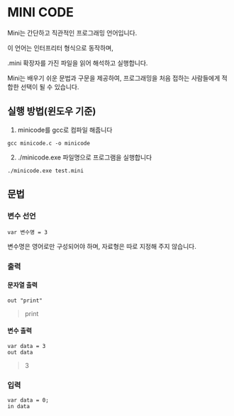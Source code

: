 # MINI CODE

Mini는 간단하고 직관적인 프로그래밍 언어입니다.

이 언어는 인터프리터 형식으로 동작하며,

.mini 확장자를 가진 파일을 읽어 해석하고 실행합니다.

Mini는 배우기 쉬운 문법과 구문을 제공하여, 프로그래밍을 처음 접하는 사람들에게 적합한 선택이 될 수 있습니다.

## 실행 방법(윈도우 기준)
1. minicode를 gcc로 컴파일 해줍니다
```
gcc minicode.c -o minicode
```
2. ./minicode.exe 파일명으로 프로그램을 실행합니다
```
./minicode.exe test.mini
```

## 문법

### 변수 선언
```
var 변수명 = 3
```
변수명은 영어로만 구성되어야 하며, 자료형은 따로 지정해 주지 않습니다.

### 출력
#### 문자열 출력
```
out "print"
```
> print

#### 변수 출력
```
var data = 3
out data
```
> 3

### 입력
```
var data = 0;
in data
```
